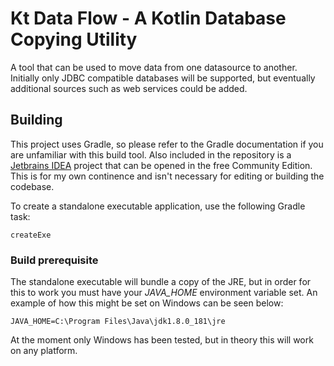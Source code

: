# Kt Data Flow - A Kotlin Database Copying Utility

A tool that can be used to move data from one datasource to another. Initially only JDBC compatible databases will be 
supported, but eventually additional sources such as web services could be added.


## Building

This project uses Gradle, so please refer to the Gradle documentation if you are unfamiliar with this build tool. Also
included in the repository is a [Jetbrains IDEA](https://www.jetbrains.com/idea/) project that can be opened in 
the free Community Edition. This is for my own continence and isn't necessary for editing or building the codebase.

To create a standalone executable application, use the following Gradle task:

``createExe``

### Build prerequisite

The standalone executable will bundle a copy of the JRE, but in order for this to work you must have your *JAVA_HOME* 
environment variable set. An example of how this might be set on Windows can be seen below:

``JAVA_HOME=C:\Program Files\Java\jdk1.8.0_181\jre``

At the moment only Windows has been tested, but in theory this will work on any platform.
